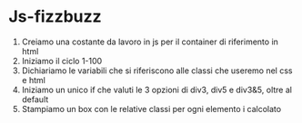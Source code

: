 Js-fizzbuzz
===
1. Creiamo una costante da lavoro in js per il container di riferimento in html
2. Iniziamo il ciclo 1-100
3. Dichiariamo le variabili che si riferiscono alle classi che useremo nel css e html
4. Iniziamo un unico if che valuti le 3 opzioni di div3, div5 e div3&5, oltre al default
5. Stampiamo un box con le relative classi per ogni elemento i calcolato
## 
